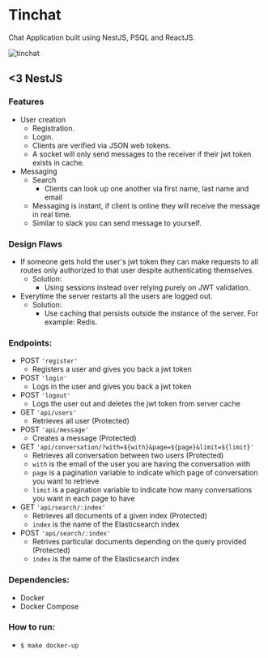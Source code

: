 # Tinchat
Chat Application built using NestJS, PSQL and ReactJS.

![tinchat](https://user-images.githubusercontent.com/25164326/68090274-ce5b5e80-fe3f-11e9-93bb-0977fff37696.PNG)

## <3 NestJS

### Features
  - User creation
    - Registration.
    - Login.
    - Clients are verified via JSON web tokens.
    - A socket will only send messages to the receiver if their jwt token exists in cache.
  - Messaging
    - Search
      - Clients can look up one another via first name, last name and email
    - Messaging is instant, if client is online they will receive the message in real time.
    - Similar to slack you can send message to yourself.

### Design Flaws
  - If someone gets hold the user's jwt token they can make requests to all routes only authorized to that user despite authenticating themselves.
    - Solution:
        - Using sessions instead over relying purely on JWT validation.
  - Everytime the server restarts all the users are logged out.
    - Solution:
        - Use caching that persists outside the instance of the server. For example: Redis.

### Endpoints:
  - POST `'register'`
    - Registers a user and gives you back a jwt token
  - POST `'login'`
    - Logs in the user and gives you back a jwt token
  - POST `'logout'`
    - Logs the user out and deletes the jwt token from server cache
  - GET `'api/users'`
    - Retrieves all user (Protected)
  - POST `'api/message'`
    - Creates a message (Protected)
  - GET `'api/conversation/?with=${with}&page=${page}&limit=${limit}'`
    - Retrieves all conversation between two users (Protected)
    - `with` is the email of the user you are having the conversation with
    - `page` is a pagination variable to indicate which page of conversation you want to retrieve
    - `limit` is a pagination variable to indicate how many conversations you want in each page to have
  - GET `'api/search/:index'`
    - Retrieves all documents of a given index (Protected)
    - `index` is the name of the Elasticsearch index
  - POST `'api/search/:index'`
    - Retrives particular documents depending on the query provided (Protected)
    - `index` is the name of the Elasticsearch index

### Dependencies:
  - Docker
  - Docker Compose

### How to run:
  - `$ make docker-up`